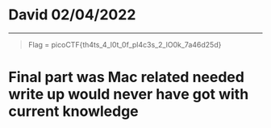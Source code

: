 # David 02/04/2022

-------------------

> Flag = picoCTF{th4ts_4_l0t_0f_pl4c3s_2_lO0k_7a46d25d}

# Final part was Mac related needed write up would never have got with current knowledge